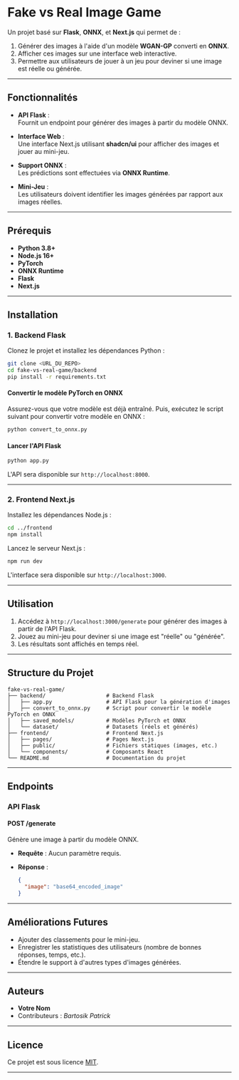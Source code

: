 # **Fake vs Real Image Game**

Un projet basé sur **Flask**, **ONNX**, et **Next.js** qui permet de :
1. Générer des images à l'aide d'un modèle **WGAN-GP** converti en **ONNX**.
2. Afficher ces images sur une interface web interactive.
3. Permettre aux utilisateurs de jouer à un jeu pour deviner si une image est réelle ou générée.

---

## **Fonctionnalités**

- **API Flask** :  
  Fournit un endpoint pour générer des images à partir du modèle ONNX.

- **Interface Web** :  
  Une interface Next.js utilisant **shadcn/ui** pour afficher des images et jouer au mini-jeu.

- **Support ONNX** :  
  Les prédictions sont effectuées via **ONNX Runtime**.

- **Mini-Jeu** :  
  Les utilisateurs doivent identifier les images générées par rapport aux images réelles.

---

## **Prérequis**

- **Python 3.8+**
- **Node.js 16+**
- **PyTorch**
- **ONNX Runtime**
- **Flask**
- **Next.js**

---

## **Installation**

### **1. Backend Flask**

Clonez le projet et installez les dépendances Python :

```bash
git clone <URL_DU_REPO>
cd fake-vs-real-game/backend
pip install -r requirements.txt
```

#### Convertir le modèle PyTorch en ONNX

Assurez-vous que votre modèle est déjà entraîné. Puis, exécutez le script suivant pour convertir votre modèle en ONNX :

```bash
python convert_to_onnx.py
```

#### Lancer l'API Flask

```bash
python app.py
```

L'API sera disponible sur `http://localhost:8000`.

---

### **2. Frontend Next.js**

Installez les dépendances Node.js :

```bash
cd ../frontend
npm install
```

Lancez le serveur Next.js :

```bash
npm run dev
```

L'interface sera disponible sur `http://localhost:3000`.

---

## **Utilisation**

1. Accédez à `http://localhost:3000/generate` pour générer des images à partir de l'API Flask.
2. Jouez au mini-jeu pour deviner si une image est "réelle" ou "générée".
3. Les résultats sont affichés en temps réel.

---

## **Structure du Projet**

```plaintext
fake-vs-real-game/
├── backend/                   # Backend Flask
│   ├── app.py                 # API Flask pour la génération d'images
│   ├── convert_to_onnx.py     # Script pour convertir le modèle PyTorch en ONNX
│   ├── saved_models/          # Modèles PyTorch et ONNX
│   └── dataset/               # Datasets (réels et générés)
├── frontend/                  # Frontend Next.js
│   ├── pages/                 # Pages Next.js
│   ├── public/                # Fichiers statiques (images, etc.)
│   └── components/            # Composants React
└── README.md                  # Documentation du projet
```

---

## **Endpoints**

### **API Flask**

#### **POST /generate**
Génère une image à partir du modèle ONNX.

- **Requête** :
  Aucun paramètre requis.

- **Réponse** :
  ```json
  {
    "image": "base64_encoded_image"
  }
  ```

---

## **Améliorations Futures**

- Ajouter des classements pour le mini-jeu.
- Enregistrer les statistiques des utilisateurs (nombre de bonnes réponses, temps, etc.).
- Étendre le support à d'autres types d'images générées.

---

## **Auteurs**

- **Votre Nom**
- Contributeurs : *Bartosik Patrick*

---

## **Licence**

Ce projet est sous licence [MIT](LICENSE).

---